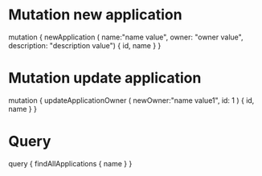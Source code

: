 # Mutation new application
mutation {
  newApplication (
    name:"name value", 
    owner: "owner value", 
    description: "description value") {
    id,
    name
  }
}

# Mutation update application
mutation {
  updateApplicationOwner (
    newOwner:"name value1", 
    id: 1 
    ) {
    id,
    name
  }
}

# Query

query {
  findAllApplications {
    name
  }
}

